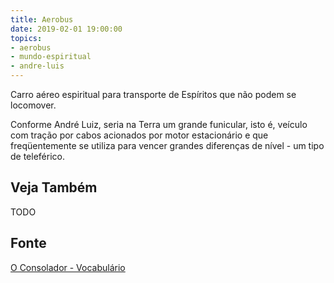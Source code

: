 ```yaml
---
title: Aerobus
date: 2019-02-01 19:00:00
topics:
- aerobus
- mundo-espiritual
- andre-luis
---
```


Carro aéreo espiritual para transporte de Espíritos que não podem se locomover. 

Conforme André Luiz, seria na Terra um grande funicular, isto é, veículo com
tração por cabos acionados por motor estacionário e que freqüentemente se
utiliza para vencer grandes diferenças de nível - um tipo de teleférico. 

## Veja Também
TODO

## Fonte
[O Consolador - Vocabulário](http://www.oconsolador.com.br/linkfixo/vocabulario/principal.html)
